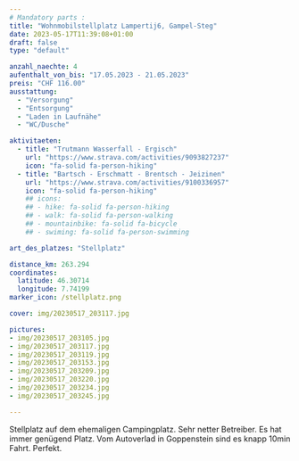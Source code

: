 ```yaml
---
# Mandatory parts :
title: "Wohnmobilstellplatz Lampertij6, Gampel-Steg"
date: 2023-05-17T11:39:08+01:00
draft: false
type: "default"

anzahl_naechte: 4
aufenthalt_von_bis: "17.05.2023 - 21.05.2023"
preis: "CHF 116.00"
ausstattung:
  - "Versorgung"
  - "Entsorgung"
  - "Laden in Laufnähe"
  - "WC/Dusche"

aktivitaeten:
  - title: "Trutmann Wasserfall - Ergisch"
    url: "https://www.strava.com/activities/9093827237"
    icon: "fa-solid fa-person-hiking"
  - title: "Bartsch - Erschmatt - Brentsch - Jeizinen"
    url: "https://www.strava.com/activities/9100336957"
    icon: "fa-solid fa-person-hiking"
    ## icons:
    ## - hike: fa-solid fa-person-hiking
    ## - walk: fa-solid fa-person-walking
    ## - mountainbike: fa-solid fa-bicycle
    ## - swiming: fa-solid fa-person-swimming

art_des_platzes: "Stellplatz"

distance_km: 263.294
coordinates:
  latitude: 46.30714
  longitude: 7.74199
marker_icon: /stellplatz.png

cover: img/20230517_203117.jpg

pictures: 
- img/20230517_203105.jpg
- img/20230517_203117.jpg
- img/20230517_203119.jpg
- img/20230517_203153.jpg
- img/20230517_203209.jpg
- img/20230517_203220.jpg
- img/20230517_203234.jpg
- img/20230517_203245.jpg

---
```

Stellplatz auf dem ehemaligen Campingplatz. Sehr netter Betreiber. Es hat immer genügend Platz. Vom Autoverlad in Goppenstein sind es knapp 10min Fahrt. Perfekt.
